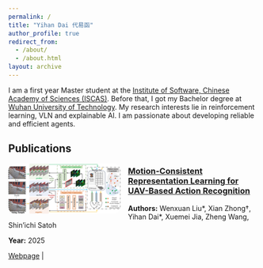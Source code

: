 ```yaml
---
permalink: /
title: "Yihan Dai 代易函"
author_profile: true
redirect_from: 
  - /about/
  - /about.html
layout: archive
---
```


I am a first year Master student at the [Institute of Software, Chinese Academy of Sciences (ISCAS)](http://www.iscas.ac.cn). Before that, I got my Bachelor degree at [Wuhan University of Technology](https://www.whut.edu.cn). My research interests lie in reinforcement learning, VLN and explainable AI. I am passionate about developing reliable and efficient agents.

## Publications

<img src="images/StaRNet-1.png" 
     alt="StaRNet framework" 
     width="45%" 
     style="border-radius:15px; float:left; margin-right:15px;">
### [Motion-Consistent Representation Learning for UAV-Based Action Recognition](https://ieeexplore.ieee.org/document/11122427/)

**Authors:** Wenxuan Liu\*, Xian Zhong†, Yihan Dai\*, Xuemei Jia, Zheng Wang, Shin’ichi Satoh

**Year:** 2025

[Webpage](https://ieeexplore.ieee.org/document/11122427/) | 
